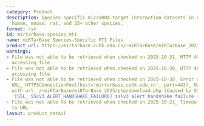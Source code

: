 ```yaml
---
category: Product
description: Species-specific microRNA-target interaction datasets in CSV format for
  human, mouse, rat, and 25+ other species.
format: csv
id: mirtarbase.species_mti
name: miRTarBase Species-Specific MTI Files
product_url: https://mirtarbase.cuhk.edu.cn/~miRTarBase/miRTarBase_2025/php/download.php
warnings:
- File was not able to be retrieved when checked on 2025-10-31_ HTTP 403 error when
  accessing file
- File was not able to be retrieved when checked on 2025-10-30_ HTTP 403 error when
  accessing file
- File was not able to be retrieved when checked on 2025-10-30_ Error connecting to
  URL_ HTTPSConnectionPool(host='mirtarbase.cuhk.edu.cn', port=443)_ Max retries exceeded
  with url_ /~miRTarBase/miRTarBase_2025/php/download.php (Caused by SSLError(SSLError(1,
  '[SSL_ SSLV3_ALERT_HANDSHAKE_FAILURE] sslv3 alert handshake failure (_ssl.c_1017)')))
- File was not able to be retrieved when checked on 2025-10-21_ Timeout connecting
  to URL
layout: product_detail
---
```

